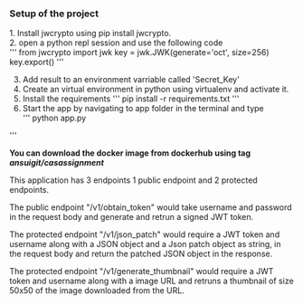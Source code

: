 <h3>Setup of the project</h3> 
1. Install jwcrypto using pip install jwcrypto.</br>
2. open a python repl session and use the following code<br>
''' 
		from jwcrypto import jwk
		key = jwk.JWK(generate='oct', size=256)
		key.export()
'''

3. Add result to an environment varriable called 'Secret_Key'</br>
4. Create an virtual environment in python using virtualenv and activate it.<br>
5. Install the requirements 
'''
		pip install -r requirements.txt
'''
6. Start the app by navigating to app folder in the terminal and type <br>
'''
		python app.py

'''

<b>You can download the docker image from dockerhub using tag <em>ansuigit/casassignment</em></b>


This application has 3 endpoints 1 public endpoint and 2 protected endpoints.</br>

The public endpoint "/v1/obtain_token" would take username and password in the request body and generate and retrun a signed JWT token.</br>

The protected endpoint "/v1/json_patch" would require a JWT token and username along with a JSON object and a Json patch object as string, in the request body and return the patched JSON object in the response.</br>

The protected endpoint "/v1/generate_thumbnail" would require a JWT token and username along with a image URL and retruns a thumbnail of size 50x50 of the image downloaded from the URL.</br>





